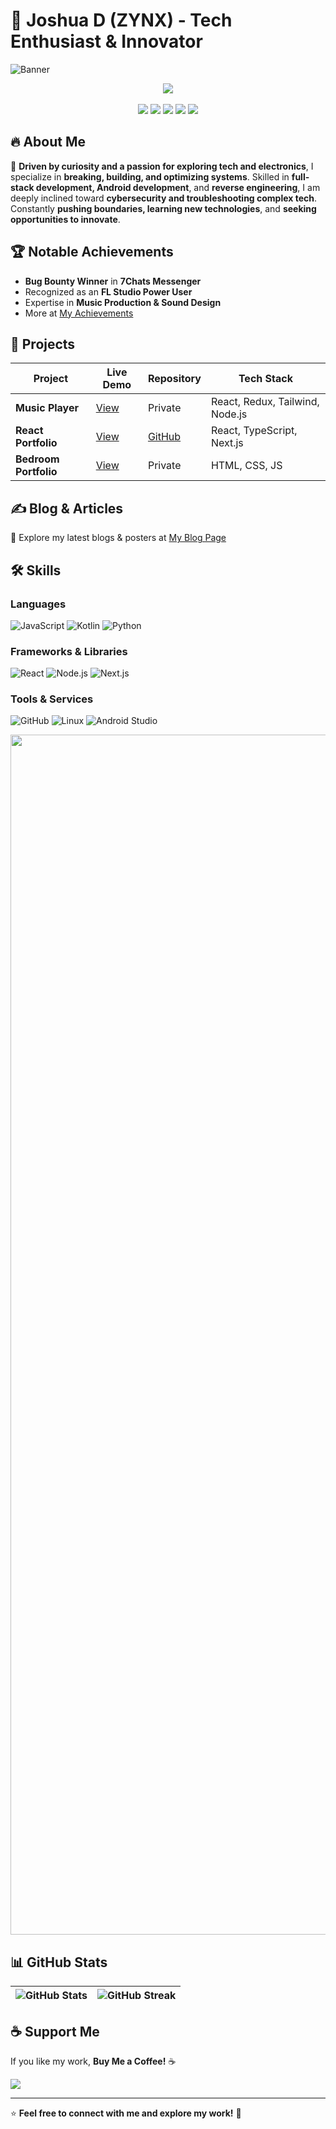 # 🚀 Joshua D (ZYNX) - Tech Enthusiast & Innovator

![Banner](https://github.com/Zynxx777/Zynxx777/assets/banner.png)

<div align="center">
  <img src="https://api.visitorbadge.io/api/visitors?path=https%3A%2F%2Fgithub.com%2FZynxx777&label=VISITORS&labelColor=%23000&countColor=%230A0209" />
  <br><br>
  <a href="https://zynx-react-portfolio-zynx777s-projects.vercel.app/en"><img src="https://img.shields.io/badge/Portfolio-0A0A0A?style=for-the-badge&logo=vercel&logoColor=white" /></a>
  <a href="https://in.linkedin.com/in/joshua-d-8155a8228"><img src="https://img.shields.io/badge/LinkedIn-0A0A0A?style=for-the-badge&logo=linkedin&logoColor=white" /></a>
  <a href="mailto:joshuajosh3055@gmail.com"><img src="https://img.shields.io/badge/Gmail-0A0A0A?style=for-the-badge&logo=gmail&logoColor=white" /></a>
  <a href="https://discord.ZYNX"><img src="https://img.shields.io/badge/Discord-0A0A0A?style=for-the-badge&logo=discord&logoColor=white" /></a>
  <a href="https://twitter.com/ZYNX"><img src="https://img.shields.io/badge/Twitter-0A0A0A?style=for-the-badge&logo=x&logoColor=white" /></a>
</div>

## 🔥 About Me

🚀 **Driven by curiosity and a passion for exploring tech and electronics**, I specialize in **breaking, building, and optimizing systems**. Skilled in **full-stack development, Android development**, and **reverse engineering**, I am deeply inclined toward **cybersecurity and troubleshooting complex tech**. Constantly **pushing boundaries, learning new technologies**, and **seeking opportunities to innovate**.

## 🏆 Notable Achievements

- **Bug Bounty Winner** in **7Chats Messenger**
- Recognized as an **FL Studio Power User**
- Expertise in **Music Production & Sound Design**
- More at [My Achievements](https://zynxx777.github.io/Portfolio/pc.html)

## 🚀 Projects

| Project | Live Demo | Repository | Tech Stack |
|---------|------------|-------------|-------------|
| **Music Player** | [View](https://zynxx777.github.io/Portfolio/resume.html) | Private | React, Redux, Tailwind, Node.js |
| **React Portfolio** | [View](https://zynx-react-portfolio-zynx777s-projects.vercel.app/en) | [GitHub](https://github.com/Zynxx777/React-Portfolio) | React, TypeScript, Next.js |
| **Bedroom Portfolio** | [View](https://zynxx777.github.io/Portfolio/resume.html) | Private | HTML, CSS, JS |

## ✍ Blog & Articles

🔖 Explore my latest blogs & posters at [My Blog Page](https://zynxx777.github.io/Portfolio/posters.html)

## 🛠 Skills

### **Languages**
![JavaScript](https://img.shields.io/badge/JavaScript-323330?style=for-the-badge&logo=javascript&logoColor=F7DF1E)
![Kotlin](https://img.shields.io/badge/Kotlin-7F52FF?style=for-the-badge&logo=kotlin&logoColor=white)
![Python](https://img.shields.io/badge/Python-3776AB?style=for-the-badge&logo=python&logoColor=white)

### **Frameworks & Libraries**
![React](https://img.shields.io/badge/React-20232A?style=for-the-badge&logo=react&logoColor=61DAFB)
![Node.js](https://img.shields.io/badge/Node.js-339933?style=for-the-badge&logo=nodedotjs&logoColor=white)
![Next.js](https://img.shields.io/badge/Next.js-000000?style=for-the-badge&logo=nextdotjs&logoColor=white)

### **Tools & Services**
![GitHub](https://img.shields.io/badge/GitHub-100000?style=for-the-badge&logo=github&logoColor=white)
![Linux](https://img.shields.io/badge/Linux-FCC624?style=for-the-badge&logo=linux&logoColor=black)
![Android Studio](https://img.shields.io/badge/Android%20Studio-3DDC84?style=for-the-badge&logo=android-studio&logoColor=white)

<img src="https://www.animatedimages.org/data/media/562/animated-line-image-0184.gif" width="1920" />

## 📊 GitHub Stats

| ![GitHub Stats](https://github-readme-stats.vercel.app/api?username=Zynxx777&show_icons=true&theme=tokyonight) | ![GitHub Streak](https://github-readme-streak-stats.herokuapp.com/?user=Zynxx777&theme=tokyonight) |
|--|--|

## ☕ Support Me

If you like my work, **Buy Me a Coffee!** ☕

<a href="https://www.buymeacoffee.com/ZYNX"><img src="https://img.shields.io/badge/Buy_Me_A_Coffee-FFDD00?style=for-the-badge&logo=buy-me-a-coffee&logoColor=black" /></a>

---

⭐ **Feel free to connect with me and explore my work!** 🚀
